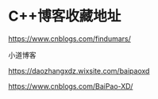 ﻿# C++博客收藏地址

<https://www.cnblogs.com/findumars/> 

 

小道博客

<https://daozhangxdz.wixsite.com/baipaoxd>

<https://www.cnblogs.com/BaiPao-XD/>

